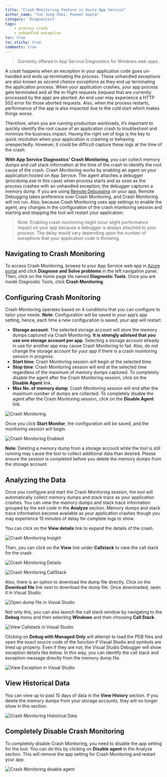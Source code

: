 ```yaml
---
title: "Crash Monitoring feature in Azure App Service"
author_name: "Yun Jung Choi, Puneet Gupta"
category: 'Diagnostics'
tags:
    - process crash
    - unhandled exception
toc: true
toc_sticky: true
comments: true
---
```


> Currently offered in App Service Diagnostics for Windows web apps.

A crash happens when an exception in your application code goes un-handled and ends up terminating the process. These unhandled exceptions are also known as _second chance exceptions_ as they end up terminating the application process. When your application crashes, your app process gets terminated and all the in-flight requests (request that are currently processed by the app) are aborted. An end user may experience a HTTP 502 error for those aborted requests. Also, when the process restarts, performance of the app is also impacted due to the cold start which makes things worse.

Therefore, when you are running production workloads, it’s important to quickly identify the root cause of an application crash to troubleshoot and minimize the business impact. Having the right set of logs is the key to quick resolution when your application is crashing or behaving unexpectedly. However, it could be difficult capture these logs at the time of the crash.

**With App Service Diagnostics' Crash Monitoring**, you can collect memory dumps and call stack information at the time of the crash to identify the root cause of the crash. Crash Monitoring works by enabling an agent on your application hosted on App Service. The agent attaches a debugger (procdump.exe in this case) when process starts and as soon as the process crashes with an unhandled exception, the debugger captures a memory dump. If you are using [Remote Debugging](https://azure.microsoft.com/blog/introduction-to-remote-debugging-on-azure-web-sites/) on your app, Remote Debugging takes preference over Crash Monitoring, and Crash Monitoring will not run. Also, because Crash Monitoring uses app settings to enable the agent, any changes in the configuration of the crash monitoring session and starting and stopping the tool will restart your application.

> Note: Enabling crash monitoring might incur slight performance impact on your app because a debugger is always attached to your process. The delay would vary depending upon the number of exceptions that your application code is throwing.

## Navigating to Crash Monitoring

To access Crash Monitoring, browse to your App Service web app in [Azure portal](https://portal.azure.com) and click **Diagnose and Solve problems** in the left navigation panel. Then, click on the home page tile named **Diagnostic Tools**. Once you are inside Diagnostic Tools, click **Crash Monitoring**.

## Configuring Crash Monitoring

Crash Monitoring operates based on 4 conditions that you can configure to tailor your needs. **Note**: Configuration will be saved in your app’s app setting, hence, each time a new configuration is saved, your app will restart.

- **Storage account**: The selected storage account will store the memory dumps captured via Crash Monitoring. **It is strongly advised that you use one storage account per app.** Selecting a storage account already in use for another app may cause Crash Monitoring to fail. Also, do not change the storage account for your app if there is a crash monitoring session in progress.
- **Start time**: Crash Monitoring session will begin at the selected time.
- **Stop time**: Crash Monitoring session will end at the selected time regardless of the maximum of memory dumps captured. To completely disable the agent after the Crash Monitoring session, click on the **Disable Agent** link.
- **Max No. of memory dump**: Crash Monitoring session will end after the maximum number of dumps are collected. To completely disable the agent after the Crash Monitoring session, click on the **Disable Agent** link.

![Crash Monitoring]({{site.baseurl}}/media/2020/08/crash-monitoring-ui.png)

Once you click **Start Monitor**, the configuration will be saved, and the monitoring session will begin.

![Crash Monitoring Enabled]({{site.baseurl}}/media/2020/08/crash-monitoring-enabled.png)

**Note**: Deleting a memory dump from a storage account while the tool is still running may cause the tool to collect additional data than desired. Please ensure the session is completed before you delete the memory dumps from the storage account.

## Analyzing the Data

Once you configure and start the Crash Monitoring session, the tool will automatically collect memory dumps and stack trace as your application crashes. You can view the memory dumps and stack trace information grouped by the exit code in the **Analyze** section. Memory dumps and stack trace information become available as your application crashes though you may experience 15 minutes of delay for complete logs to show.

You can click on the **View details** link to expand the details of the crash.

![Crash Monitoring Insight]({{site.baseurl}}/media/2020/08/crash-monitoring-insight.png)

Then, you can click on the **View** link under **Callstack** to view the call stack for the crash.

![Crash Monitoring Details]({{site.baseurl}}/media/2020/08/crash-monitoring-details.png)

![Crash Monitoring CallStack]({{site.baseurl}}/media/2020/08/crash-monitoring-callstack.png)

Also, there is an option to download the dump file directly. Click on the **Download file** link next to download the dump file. Once downloaded, open it in Visual Studio.

![Open dump file in Visual Studio]({{site.baseurl}}/media/2020/08/crash-monitoring-visual-studio.png)

Not only this, you can also launch the call stack window by navigating to the **Debug** menu and then selecting **Windows** and then choosing **Call Stack**.

![View Callstack in Visual Studio]({{site.baseurl}}/media/2020/08/crash-monitoring-visual-studio-stack.png)

Clicking on **Debug with Managed Only** will attempt to load the PDB files and open the exact source code of the function if Visual Studio and symbols are lined up properly. Even if they are not, the Visual Studio Debugger will show exception details like below. In this way, you can identify the call stack and exception message directly from the memory dump file.

![View Exception in Visual Studio]({{site.baseurl}}/media/2020/08/crash-monitoring-visual-studio-exception.png)

## View Historical Data

You can view up to past 15 days of data in the **View History** section. If you delete the memory dumps from your storage accounts, they will no longer show in this section.

![Crash Monitoring Historical Data]({{site.baseurl}}/media/2020/08/crash-monitoring-history.png)

## Completely Disable Crash Monitoring

To completely disable Crash Monitoring, you need to disable the app setting for the tool. You can do this by clicking on **Disable agent** in the Analyze section. This will remove the app setting for Crash Monitoring and restart your app.

![Crash Monitoring disable agent]({{site.baseurl}}/media/2020/08/crash-monitoring-disable-agent.png)